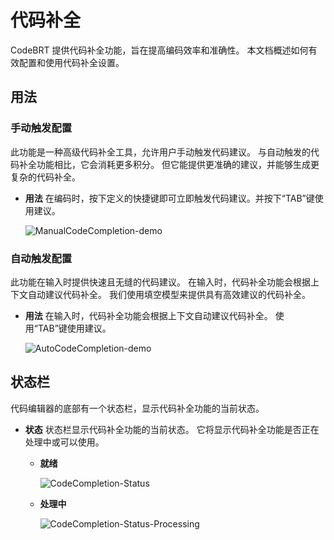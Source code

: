# 代码补全

CodeBRT 提供代码补全功能，旨在提高编码效率和准确性。
本文档概述如何有效配置和使用代码补全设置。

## 用法

### 手动触发配置

此功能是一种高级代码补全工具，允许用户手动触发代码建议。
与自动触发的代码补全功能相比，它会消耗更多积分。
但它能提供更准确的建议，并能够生成更复杂的代码补全。

- **用法**
  在编码时，按下定义的快捷键即可立即触发代码建议。并按下“TAB”键使用建议。

  ![ManualCodeCompletion-demo](/img/codeEditor/ManualCodeCompletion-demo.gif)

### 自动触发配置

此功能在输入时提供快速且无缝的代码建议。
在输入时，代码补全功能会根据上下文自动建议代码补全。
我们使用填空模型来提供具有高效建议的代码补全。

- **用法**
  在输入时，代码补全功能会根据上下文自动建议代码补全。
  使用“TAB”键使用建议。

  ![AutoCodeCompletion-demo](/img/codeEditor/AutoTriggerConfiguration-demo.gif)

## 状态栏

代码编辑器的底部有一个状态栏，显示代码补全功能的当前状态。

- **状态**
  状态栏显示代码补全功能的当前状态。
  它将显示代码补全功能是否正在处理中或可以使用。
    - **就绪**
  
      ![CodeCompletion-Status](/img/codeEditor/CodeCompletion-Status.png)
    - **处理中**
  
      ![CodeCompletion-Status-Processing](/img/codeEditor/CodeCompletion-Status-Processing.png)